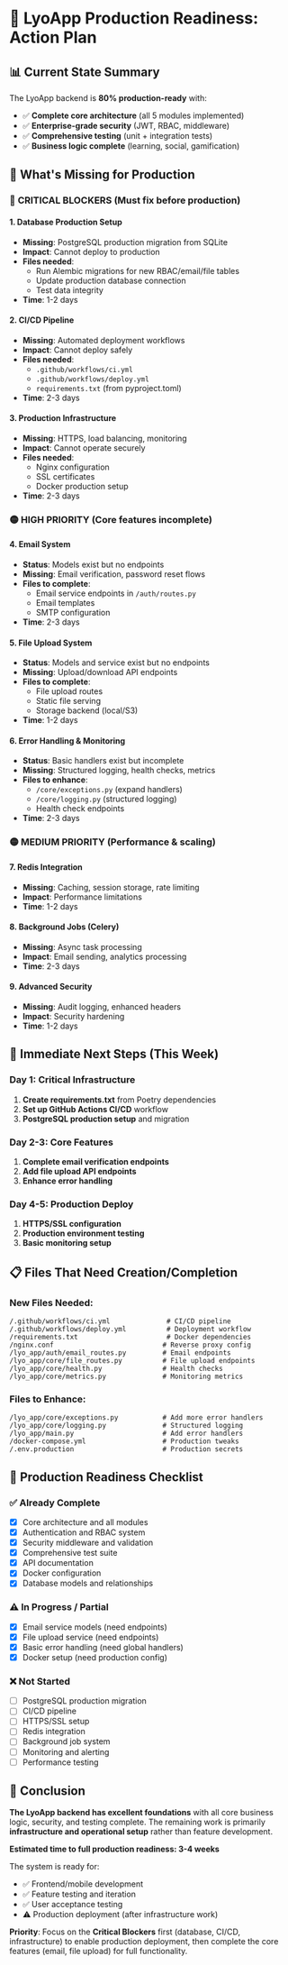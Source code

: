 # 🚀 LyoApp Production Readiness: Action Plan

## 📊 Current State Summary

The LyoApp backend is **80% production-ready** with:
- ✅ **Complete core architecture** (all 5 modules implemented)
- ✅ **Enterprise-grade security** (JWT, RBAC, middleware)
- ✅ **Comprehensive testing** (unit + integration tests)
- ✅ **Business logic complete** (learning, social, gamification)

## 🚨 What's Missing for Production

### 🔴 **CRITICAL BLOCKERS** (Must fix before production)

#### 1. Database Production Setup
- **Missing**: PostgreSQL production migration from SQLite
- **Impact**: Cannot deploy to production
- **Files needed**:
  - Run Alembic migrations for new RBAC/email/file tables
  - Update production database connection
  - Test data integrity
- **Time**: 1-2 days

#### 2. CI/CD Pipeline
- **Missing**: Automated deployment workflows
- **Impact**: Cannot deploy safely
- **Files needed**:
  - `.github/workflows/ci.yml`
  - `.github/workflows/deploy.yml`
  - `requirements.txt` (from pyproject.toml)
- **Time**: 2-3 days

#### 3. Production Infrastructure
- **Missing**: HTTPS, load balancing, monitoring
- **Impact**: Cannot operate securely
- **Files needed**:
  - Nginx configuration
  - SSL certificates
  - Docker production setup
- **Time**: 2-3 days

### 🟡 **HIGH PRIORITY** (Core features incomplete)

#### 4. Email System
- **Status**: Models exist but no endpoints
- **Missing**: Email verification, password reset flows
- **Files to complete**:
  - Email service endpoints in `/auth/routes.py`
  - Email templates
  - SMTP configuration
- **Time**: 2-3 days

#### 5. File Upload System
- **Status**: Models and service exist but no endpoints
- **Missing**: Upload/download API endpoints
- **Files to complete**:
  - File upload routes
  - Static file serving
  - Storage backend (local/S3)
- **Time**: 1-2 days

#### 6. Error Handling & Monitoring
- **Status**: Basic handlers exist but incomplete
- **Missing**: Structured logging, health checks, metrics
- **Files to enhance**:
  - `/core/exceptions.py` (expand handlers)
  - `/core/logging.py` (structured logging)
  - Health check endpoints
- **Time**: 2-3 days

### 🟡 **MEDIUM PRIORITY** (Performance & scaling)

#### 7. Redis Integration
- **Missing**: Caching, session storage, rate limiting
- **Impact**: Performance limitations
- **Time**: 1-2 days

#### 8. Background Jobs (Celery)
- **Missing**: Async task processing
- **Impact**: Email sending, analytics processing
- **Time**: 2-3 days

#### 9. Advanced Security
- **Missing**: Audit logging, enhanced headers
- **Impact**: Security hardening
- **Time**: 1-2 days

## 🎯 **Immediate Next Steps** (This Week)

### Day 1: Critical Infrastructure
1. **Create requirements.txt** from Poetry dependencies
2. **Set up GitHub Actions CI/CD** workflow
3. **PostgreSQL production setup** and migration

### Day 2-3: Core Features
1. **Complete email verification endpoints**
2. **Add file upload API endpoints**
3. **Enhance error handling**

### Day 4-5: Production Deploy
1. **HTTPS/SSL configuration**
2. **Production environment testing**
3. **Basic monitoring setup**

## 📋 **Files That Need Creation/Completion**

### New Files Needed:
```
/.github/workflows/ci.yml              # CI/CD pipeline
/.github/workflows/deploy.yml          # Deployment workflow
/requirements.txt                      # Docker dependencies
/nginx.conf                           # Reverse proxy config
/lyo_app/auth/email_routes.py         # Email endpoints
/lyo_app/core/file_routes.py          # File upload endpoints
/lyo_app/core/health.py               # Health checks
/lyo_app/core/metrics.py              # Monitoring metrics
```

### Files to Enhance:
```
/lyo_app/core/exceptions.py           # Add more error handlers
/lyo_app/core/logging.py              # Structured logging
/lyo_app/main.py                      # Add error handlers
/docker-compose.yml                   # Production tweaks
/.env.production                      # Production secrets
```

## 🏁 **Production Readiness Checklist**

### ✅ **Already Complete**
- [x] Core architecture and all modules
- [x] Authentication and RBAC system
- [x] Security middleware and validation
- [x] Comprehensive test suite
- [x] API documentation
- [x] Docker configuration
- [x] Database models and relationships

### ⚠️ **In Progress / Partial**
- [x] Email service models (need endpoints)
- [x] File upload service (need endpoints)
- [x] Basic error handling (need global handlers)
- [x] Docker setup (need production config)

### ❌ **Not Started**
- [ ] PostgreSQL production migration
- [ ] CI/CD pipeline
- [ ] HTTPS/SSL setup
- [ ] Redis integration
- [ ] Background job system
- [ ] Monitoring and alerting
- [ ] Performance testing

## 🎉 **Conclusion**

**The LyoApp backend has excellent foundations** with all core business logic, security, and testing complete. The remaining work is primarily **infrastructure and operational setup** rather than feature development.

**Estimated time to full production readiness: 3-4 weeks**

The system is ready for:
- ✅ Frontend/mobile development
- ✅ Feature testing and iteration
- ✅ User acceptance testing
- ⚠️ Production deployment (after infrastructure work)

**Priority**: Focus on the **Critical Blockers** first (database, CI/CD, infrastructure) to enable production deployment, then complete the core features (email, file upload) for full functionality.

